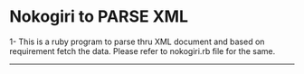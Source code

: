# Nokogiri to PARSE XML

1- This is a ruby program to parse thru XML document and based on requirement fetch the data. Please refer to nokogiri.rb file for the same.

---------------------------------------------------------------------------------------------------------------